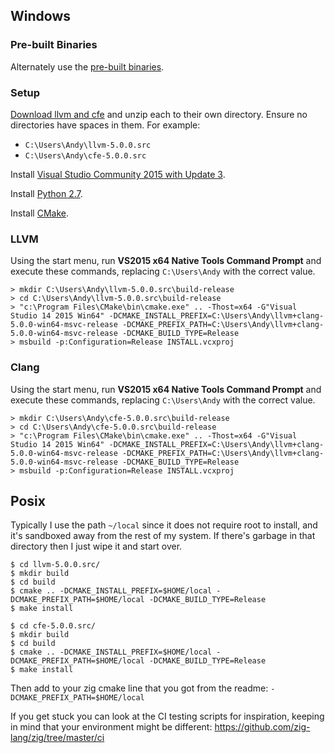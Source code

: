 ## Windows

### Pre-built Binaries

Alternately use the [pre-built binaries](https://github.com/zig-lang/zig/wiki/Building-Zig-on-Windows).

### Setup

[Download llvm and cfe](http://releases.llvm.org/download.html#5.0.0) and unzip each to their own directory. Ensure no directories have spaces in them. For example:

 * `C:\Users\Andy\llvm-5.0.0.src`
 * `C:\Users\Andy\cfe-5.0.0.src`

Install [Visual Studio Community 2015 with Update 3](https://my.visualstudio.com/Downloads?q=visual%20studio%202015&wt.mc_id=o~msft~vscom~older-downloads).

Install [Python 2.7](https://www.python.org).

Install [CMake](http://cmake.org).

### LLVM

Using the start menu, run **VS2015 x64 Native Tools Command Prompt** and execute these commands, replacing `C:\Users\Andy` with the correct value.

```
> mkdir C:\Users\Andy\llvm-5.0.0.src\build-release
> cd C:\Users\Andy\llvm-5.0.0.src\build-release
> "c:\Program Files\CMake\bin\cmake.exe" .. -Thost=x64 -G"Visual Studio 14 2015 Win64" -DCMAKE_INSTALL_PREFIX=C:\Users\Andy\llvm+clang-5.0.0-win64-msvc-release -DCMAKE_PREFIX_PATH=C:\Users\Andy\llvm+clang-5.0.0-win64-msvc-release -DCMAKE_BUILD_TYPE=Release
> msbuild -p:Configuration=Release INSTALL.vcxproj
```

### Clang

Using the start menu, run **VS2015 x64 Native Tools Command Prompt** and execute these commands, replacing `C:\Users\Andy` with the correct value.

```
> mkdir C:\Users\Andy\cfe-5.0.0.src\build-release
> cd C:\Users\Andy\cfe-5.0.0.src\build-release
> "c:\Program Files\CMake\bin\cmake.exe" .. -Thost=x64 -G"Visual Studio 14 2015 Win64" -DCMAKE_INSTALL_PREFIX=C:\Users\Andy\llvm+clang-5.0.0-win64-msvc-release -DCMAKE_PREFIX_PATH=C:\Users\Andy\llvm+clang-5.0.0-win64-msvc-release -DCMAKE_BUILD_TYPE=Release
> msbuild -p:Configuration=Release INSTALL.vcxproj
```

## Posix

Typically I use the path `~/local` since it does not require root to install, and it's sandboxed away from the rest of my system. If there's garbage in that directory then I just wipe it and start over.

```
$ cd llvm-5.0.0.src/
$ mkdir build
$ cd build
$ cmake .. -DCMAKE_INSTALL_PREFIX=$HOME/local -DCMAKE_PREFIX_PATH=$HOME/local -DCMAKE_BUILD_TYPE=Release
$ make install
```

```
$ cd cfe-5.0.0.src/
$ mkdir build
$ cd build
$ cmake .. -DCMAKE_INSTALL_PREFIX=$HOME/local -DCMAKE_PREFIX_PATH=$HOME/local -DCMAKE_BUILD_TYPE=Release
$ make install
```

Then add to your zig cmake line that you got from the readme:
`-DCMAKE_PREFIX_PATH=$HOME/local`

If you get stuck you can look at the CI testing scripts for inspiration, keeping in mind that your environment might be different: https://github.com/zig-lang/zig/tree/master/ci
